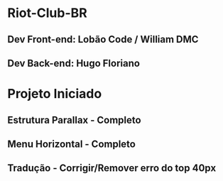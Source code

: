 # Riot-Club-BR

## Dev Front-end: Lobão Code / William DMC
## Dev Back-end: Hugo Floriano

# Projeto Iniciado

## Estrutura Parallax - Completo
## Menu Horizontal - Completo
## Tradução - Corrigir/Remover erro do top 40px
